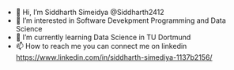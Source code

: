 - 👋 Hi, I’m Siddharth Simeidya @Siddharth2412
- 👀 I’m interested in Software Devekpment Programming and Data Science
- 🌱 I’m currently learning Data Science in TU Dortmund
- 📫 How to reach me you can connect me on linkedin https://www.linkedin.com/in/siddharth-simediya-1137b2156/

<!---
Siddharth2412/Siddharth2412 is a ✨ special ✨ repository because its `README.md` (this file) appears on your GitHub profile.
You can click the Preview link to take a look at your changes.
--->
